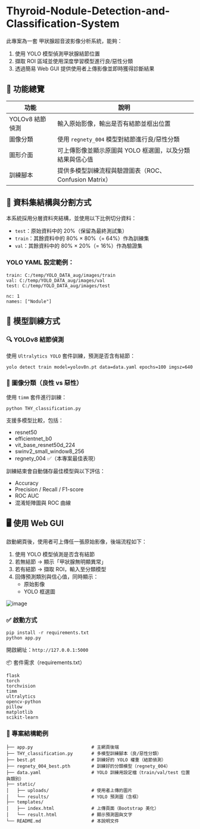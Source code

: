# Thyroid-Nodule-Detection-and-Classification-System
此專案為一套 甲狀腺超音波影像分析系統，能夠：

1. 使用 YOLO 模型偵測甲狀腺結節位置
1. 擷取 ROI 區域並使用深度學習模型進行良/惡性分類
1. 透過簡易 Web GUI 提供使用者上傳影像並即時獲得診斷結果

## 🔧 功能總覽
| 功能          | 說明                                   |
| ----------- | ------------------------------------ |
| YOLOv8 結節偵測 | 輸入原始影像，輸出是否有結節並框出位置                  |
| 圖像分類        | 使用 `regnety_004` 模型對結節進行良/惡性分類       |
| 圖形介面        | 可上傳影像並顯示原圖與 YOLO 框選圖，以及分類結果與信心值      |
| 訓練腳本        | 提供多模型訓練流程與驗證圖表（ROC、Confusion Matrix） |

## 📁 資料集結構與分割方式
本系統採用分層資料夾結構，並使用以下比例切分資料：
* `test`：原始資料中的 20%（保留為最終測試集）
* `train`：其餘資料中的 80% × 80%（= 64%）作為訓練集
* `val`：其餘資料中的 80% × 20%（= 16%）作為驗證集

### YOLO YAML 設定範例：
```yaml!
train: C:/temp/YOLO_DATA_aug/images/train
val: C:/temp/YOLO_DATA_aug/images/val
test: C:/temp/YOLO_DATA_aug/images/test

nc: 1
names: ["Nodule"]
```

## 🧪 模型訓練方式
### 🔍 YOLOv8 結節偵測
使用 `Ultralytics YOLO` 套件訓練，預測是否含有結節：
```bash!
yolo detect train model=yolov8n.pt data=data.yaml epochs=100 imgsz=640
```
### 🔬 圖像分類（良性 vs 惡性）
使用 `timm` 套件進行訓練：
```bash!
python THY_classification.py
```
支援多模型比較，包括：
* resnet50
* efficientnet_b0
* vit_base_resnet50d_224
* swinv2_small_window8_256
* regnety_004 ✅（本專案最佳表現）

訓練結束會自動儲存最佳模型與以下評估：
* Accuracy
* Precision / Recall / F1-score
* ROC AUC
* 混淆矩陣圖與 ROC 曲線


## 🖥️ 使用 Web GUI
啟動網頁後，使用者可上傳任一張原始影像，後端流程如下：
1. 使用 YOLO 模型偵測是否含有結節
1. 若無結節 → 顯示「甲狀腺無明顯異常」
1. 若有結節 → 擷取 ROI，輸入至分類模型
1. 回傳預測類別與信心值，同時顯示：
    * 原始影像
    * YOLO 框選圖
   
![image](https://github.com/user-attachments/assets/a9504f45-fae7-4acd-88ec-56215a571321)
### ✅ 啟動方式
```bash!
pip install -r requirements.txt
python app.py
```
開啟網址：`http://127.0.0.1:5000`


📦 套件需求（requirements.txt）
```txt!
flask
torch
torchvision
timm
ultralytics
opencv-python
pillow
matplotlib
scikit-learn
```

### 📁 專案結構範例
```bash!
├── app.py                      # 主網頁後端
├── THY_classification.py       # 多模型訓練腳本（良/惡性分類）
├── best.pt                     # 訓練好的 YOLO 權重（結節偵測）
├── regnety_004_best.pth        # 訓練好的分類模型（regnety_004）
├── data.yaml                   # YOLO 訓練用設定檔（train/val/test 位置與類別）
├── static/
│   ├── uploads/                # 使用者上傳的圖片
│   └── results/                # YOLO 預測圖（含框）
├── templates/
│   ├── index.html              # 上傳頁面（Bootstrap 美化）
│   └── result.html             # 顯示預測圖與文字
└── README.md                   # 本說明文件
```
